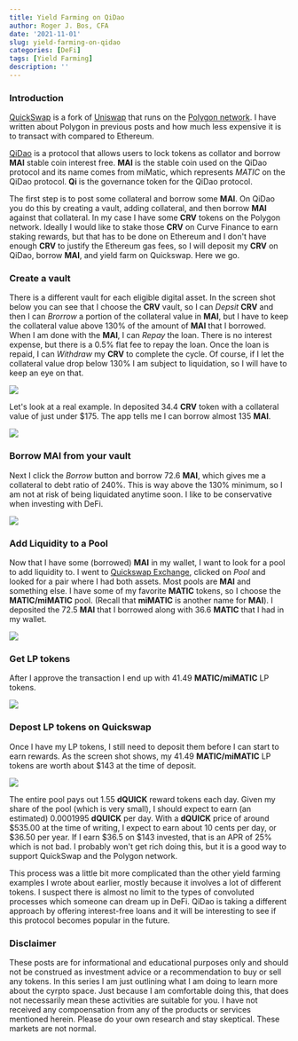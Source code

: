 ```yaml
---
title: Yield Farming on QiDao
author: Roger J. Bos, CFA
date: '2021-11-01'
slug: yield-farming-on-qidao
categories: [DeFi]
tags: [Yield Farming]
description: ''
---
```


### Introduction ###

[QuickSwap](https://info.quickswap.exchange/home) is a fork of [Uniswap](https://uniswap.org/) that runs on the [Polygon network](https://polygon.technology/).  I have written about Polygon in previous posts and how much less expensive it is to transact with compared to Ethereum. 

[QiDao](https://docs.mai.finance/) is a protocol that allows users to lock tokens as collator and borrow **MAI** stable coin interest free.  **MAI** is the stable coin used on the QiDao protocol and its name comes from miMatic, which represents *MATIC* on the QiDao protocol.  **Qi** is the governance token for the QiDao protocol.

The first step is to post some collateral and borrow some **MAI**.  On QiDao you do this by creating a vault, adding collateral, and then borrow **MAI** against that collateral.  In my case I have some **CRV** tokens on the Polygon network.  Ideally I would like to stake those **CRV** on Curve Finance to earn staking rewards, but that has to be done on Ethereum and I don't have enough **CRV** to justify the Ethereum gas fees, so I will deposit my **CRV** on QiDao, borrow **MAI**, and yield farm on Quickswap.  Here we go.

### Create a vault ###

There is a different vault for each eligible digital asset.  In the screen shot below you can see that I choose the **CRV** vault, so I can _Depsit_ **CRV** and then I can _Brorrow_ a portion of the collateral value in **MAI**, but I have to keep the collateral value above 130% of the amount of **MAI** that I borrowed.  When I am done with the **MAI**, I can _Repay_ the loan.  There is no interest expense, but there is a 0.5% flat fee to repay the loan.  Once the loan is repaid, I can _Withdraw_ my **CRV** to complete the cycle.  Of course, if I let the collateral value drop below 130% I am subject to liquidation, so I will have to keep an eye on that.

![](/img/qidao_vault.png)

Let's look at a real example.  In deposited 34.4 **CRV** token with a collateral value of just under $175.  The app tells me I can borrow almost 135 **MAI**.

![](/img/qidao_borrow.png)

### Borrow MAI from your vault ###

Next I click the _Borrow_ button and borrow 72.6 **MAI**, which gives me a collateral to debt ratio of 240%.  This is way above the 130% minimum, so I am not at risk of being liquidated anytime soon.  I like to be conservative when investing with DeFi.

![](/img/qi_dao_vault_546.png)

### Add Liquidity to a Pool ###

Now that I have some (borrowed) **MAI** in my wallet, I want to look for a pool to add liquidity to.  I went to [Quickswap Exchange](https://quickswap.exchange/#/swap), clicked on _Pool_ and looked for a pair where I had both assets.  Most pools are **MAI** and something else.  I have some of my favorite **MATIC** tokens, so I choose the **MATIC/miMATIC** pool.  (Recall that **miMATIC** is another name for **MAI**).  I deposited the 72.5 **MAI** that I borrowed along with 36.6 **MATIC** that I had in my wallet. 

![](/img/polyswap_add_liquidity.png)

### Get LP tokens ###

After I approve the transaction I end up with 41.49 **MATIC/miMATIC** LP tokens.

![](/img/polyswap_pool.png)

### Depost LP tokens on Quickswap ###

Once I have my LP tokens, I still need to deposit them before I can start to earn rewards.  As the screen shot shows, my 41.49 **MATIC/miMATIC** LP tokens are worth about $143 at the time of deposit.

![](/img/polyswap_liq_mining.png)

The entire pool pays out 1.55 **dQUICK** reward tokens each day.  Given my share of the pool (which is very small), I should expect to earn (an estimated) 0.0001995 **dQUICK** per day.  With a **dQUICK** price of around $535.00 at the time of writing, I expect to earn about 10 cents per day, or $36.50 per year.  If I earn $36.5 on $143 invested, that is an APR of 25% which is not bad.  I probably won't get rich doing this, but it is a good way to support QuickSwap and the Polygon network.

This process was a little bit more complicated than the other yield farming examples I wrote about earlier, mostly because it involves a lot of different tokens.  I suspect there is almost no limit to the types of convoluted processes which someone can dream up in DeFi.  QiDao is taking a different approach by offering interest-free loans and it will be interesting to see if this protocol becomes popular in the future.

### Disclaimer ###

These posts are for informational and educational purposes only and should not be construed as investment advice or a recommendation to buy or sell any tokens.  In this series I am just outlining what I am doing to learn more about the cyrpto space.  Just because I am comfortable doing this, that does not necessarily mean these activities are suitable for you.  I have not received any compoensation from any of the products or services mentioned herein.  Please do your own research and stay skeptical.  These markets are not normal.
